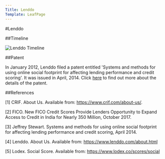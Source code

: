 ```yaml
---
Title: Lenddo
Template: LeafPage
---
```


#Lenddo 

##Timeline

![Lenddo Timeline](/course/media/LenddoTimeline.png "Lenddo Timeline")

##Patent

In January 2012, Lenddo filed a patent entitled 'Systems and methods for using online social footprint for affecting lending performance and credit scoring'. It was issued in April, 2014. Click [here](/course/course/credit-scores/Credit_Scores/lenddo/patent) to find out more about the details of the patent.

##References

[1] CRIF. About Us. Available from: https://www.crif.com/about-us/.

[2] FICO. New FICO Credit Scores Provide Lenders Opportunity to Expand Access to Credit in India for Nearly 350 Million, October 2017.

[3] Jeffrey Stewart. Systems and methods for using online social footprint for affecting lending performance and credit scoring, April 2014. 

[4] Lenddo. About Us. Available from: https://www.lenddo.com/about.html

[5] Lodex. Social Score. Available from: https://www.lodex.co/scores/social
